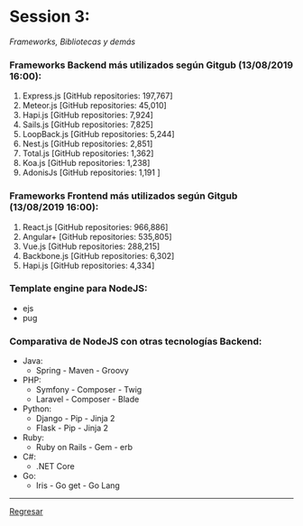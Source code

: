 # Session 3:

<em>Frameworks, Bibliotecas y demás</em>

### Frameworks Backend más utilizados según Gitgub (13/08/2019 16:00):

1. Express.js [GitHub repositories: 197,767]
2. Meteor.js [GitHub repositories: 45,010]
3. Hapi.js [GitHub repositories: 7,924]
4. Sails.js [GitHub repositories: 7,825]
5. LoopBack.js [GitHub repositories: 5,244]
6. Nest.js [GitHub repositories: 2,851]
7. Total.js [GitHub repositories: 1,362]
8. Koa.js [GitHub repositories: 1,238]
9. AdonisJs [GitHub repositories: 1,191 ]


### Frameworks Frontend más utilizados según Gitgub (13/08/2019 16:00):

1. React.js [GitHub repositories: 966,886]
2. Angular+ [GitHub repositories: 535,805]
3. Vue.js [GitHub repositories: 288,215]
4. Backbone.js [GitHub repositories: 6,302]
5. Hapi.js [GitHub repositories: 4,334]

### Template engine para NodeJS:
* ejs
* pug

### Comparativa de NodeJS con otras tecnologías Backend:

* Java:
    - Spring - Maven - Groovy
* PHP:
    - Symfony - Composer - Twig
    - Laravel - Composer - Blade
* Python:
    - Django - Pip - Jinja 2
    - Flask - Pip - Jinja 2
* Ruby:
    - Ruby on Rails - Gem - erb
* C#:
    - .NET Core
* Go:
    - Iris - Go get - Go Lang

<hr/>

<a href="../README.md">Regresar</a>
